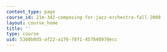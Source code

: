 ```yaml
---
content_type: page
course_id: 21m-342-composing-for-jazz-orchestra-fall-2008
layout: course_home
title: ''
type: course
uid: 5360b0d5-af22-a176-78f1-457840970ecc
---
```

